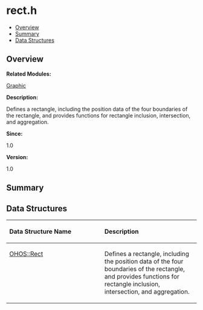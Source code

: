 # rect.h<a name="ZH-CN_TOPIC_0000001055078117"></a>

-   [Overview](#section1912513024165628)
-   [Summary](#section1339153209165628)
-   [Data Structures](#nested-classes)

## **Overview**<a name="section1912513024165628"></a>

**Related Modules:**

[Graphic](Graphic.md)

**Description:**

Defines a rectangle, including the position data of the four boundaries of the rectangle, and provides functions for rectangle inclusion, intersection, and aggregation. 

**Since:**

1.0

**Version:**

1.0

## **Summary**<a name="section1339153209165628"></a>

## Data Structures<a name="nested-classes"></a>

<a name="table540347736165628"></a>
<table><thead align="left"><tr id="row1089875460165628"><th class="cellrowborder" valign="top" width="50%" id="mcps1.1.3.1.1"><p id="p2069238063165628"><a name="p2069238063165628"></a><a name="p2069238063165628"></a>Data Structure Name</p>
</th>
<th class="cellrowborder" valign="top" width="50%" id="mcps1.1.3.1.2"><p id="p856068376165628"><a name="p856068376165628"></a><a name="p856068376165628"></a>Description</p>
</th>
</tr>
</thead>
<tbody><tr id="row898639309165628"><td class="cellrowborder" valign="top" width="50%" headers="mcps1.1.3.1.1 "><p id="p1542172826165628"><a name="p1542172826165628"></a><a name="p1542172826165628"></a><a href="OHOS-Rect.md">OHOS::Rect</a></p>
</td>
<td class="cellrowborder" valign="top" width="50%" headers="mcps1.1.3.1.2 "><p id="p707790056165628"><a name="p707790056165628"></a><a name="p707790056165628"></a>Defines a rectangle, including the position data of the four boundaries of the rectangle, and provides functions for rectangle inclusion, intersection, and aggregation. </p>
</td>
</tr>
</tbody>
</table>

